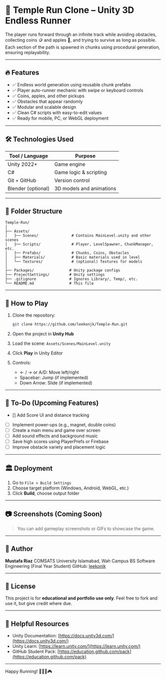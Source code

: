 # 🏃 Temple Run Clone – Unity 3D Endless Runner

The player runs forward through an infinite track while avoiding obstacles, collecting coins 🪙 and apples 🍎, and trying to survive as long as possible.
Each section of the path is spawned in chunks using procedural generation, ensuring replayability.

---

## 🔥 Features

* ✅ Endless world generation using reusable chunk prefabs
* ✅ Player auto-runner mechanic with swipe or keyboard controls
* ✅ Coins, apples, and other pickups
* ✅ Obstacles that appear randomly
* ✅ Modular and scalable design
* ✅ Clean C# scripts with easy-to-edit values
* ✅ Ready for mobile, PC, or WebGL deployment

---

## 🛠️ Technologies Used

| Tool / Language    | Purpose                  |
| ------------------ | ------------------------ |
| Unity 2022+        | Game engine              |
| C#                 | Game logic & scripting   |
| Git + GitHub       | Version control          |
| Blender (optional) | 3D models and animations |

---

## 📁 Folder Structure

```
Temple-Run/
│
├── Assets/
│   ├── Scenes/               # Contains MainLevel.unity and other scenes
│   ├── Scripts/              # Player, LevelSpawner, ChunkManager, etc.
│   ├── Prefabs/              # Chunks, Coins, Obstacles
│   ├── Materials/            # Basic materials used in level
│   └── Textures/             # (optional) Textures for models
│
├── Packages/                # Unity package configs
├── ProjectSettings/         # Unity settings
├── .gitignore               # Ignores Library/, Temp/, etc.
└── README.md                # This file
```

---

## 🚀 How to Play

1. Clone the repository:

   ```bash
   git clone https://github.com/leekonjk/Temple-Run.git
   ```
2. Open the project in **Unity Hub**
3. Load the scene: `Assets/Scenes/MainLevel.unity`
4. Click **Play** in Unity Editor
5. Controls:

   * ← / → or A/D: Move left/right
   * Spacebar: Jump (if implemented)
   * Down Arrow: Slide (if implemented)

---

## 💪 To-Do (Upcoming Features)

* [] Add Score UI and distance tracking
* [ ] Implement power-ups (e.g., magnet, double coins)
* [ ] Create a main menu and game over screen
* [ ] Add sound effects and background music
* [ ] Save high scores using PlayerPrefs or Firebase
* [ ] Improve obstacle variety and placement logic

---

## 🏛️ Deployment

1. Go to `File > Build Settings`
2. Choose target platform (Windows, Android, WebGL, etc.)
3. Click **Build**, choose output folder

---

## 📷 Screenshots (Coming Soon)

> You can add gameplay screenshots or GIFs to showcase the game.

---

## 👋 Author

**Mustafa Riaz**
COMSATS University Islamabad, Wah Campus
BS Software Engineering (Final Year Student)
GitHub: [leekonjk](https://github.com/leekonjk)

---

## 📄 License

This project is for **educational and portfolio use only**.
Feel free to fork and use it, but give credit where due.

---

## 🔗 Helpful Resources

* Unity Documentation: [https://docs.unity3d.com/](https://docs.unity3d.com/)
* Unity Learn: [https://learn.unity.com/](https://learn.unity.com/)
* GitHub Student Pack: [https://education.github.com/pack](https://education.github.com/pack)

---

Happy Running! 🏃‍♂️🌿🎮
